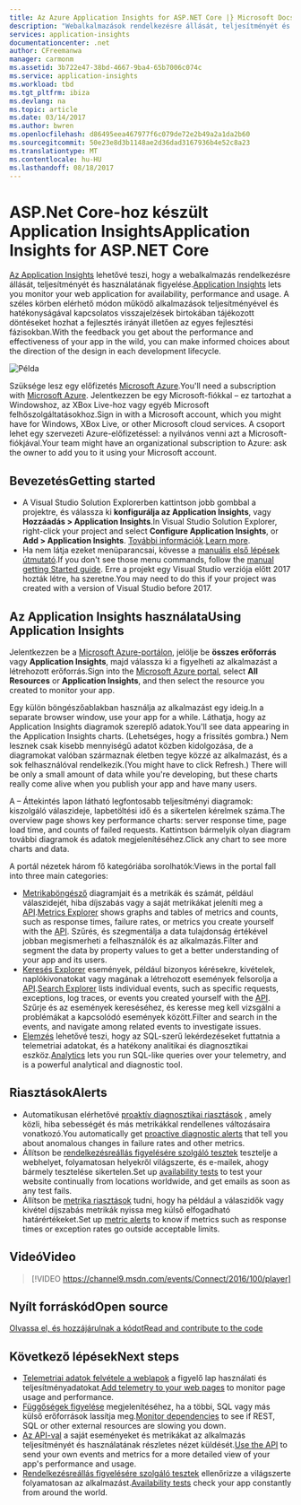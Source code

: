 ```yaml
---
title: Az Azure Application Insights for ASP.NET Core |} Microsoft Docs
description: "Webalkalmazások rendelkezésre állását, teljesítményét és használatának a figyelheti."
services: application-insights
documentationcenter: .net
author: CFreemanwa
manager: carmonm
ms.assetid: 3b722e47-38bd-4667-9ba4-65b7006c074c
ms.service: application-insights
ms.workload: tbd
ms.tgt_pltfrm: ibiza
ms.devlang: na
ms.topic: article
ms.date: 03/14/2017
ms.author: bwren
ms.openlocfilehash: d86495eea467977f6c079de72e2b49a2a1da2b60
ms.sourcegitcommit: 50e23e8d3b1148ae2d36dad3167936b4e52c8a23
ms.translationtype: MT
ms.contentlocale: hu-HU
ms.lasthandoff: 08/18/2017
---
```

# <a name="application-insights-for-aspnet-core"></a><span data-ttu-id="5ce73-103">ASP.Net Core-hoz készült Application Insights</span><span class="sxs-lookup"><span data-stu-id="5ce73-103">Application Insights for ASP.NET Core</span></span>
<span data-ttu-id="5ce73-104">[Az Application Insights](app-insights-overview.md) lehetővé teszi, hogy a webalkalmazás rendelkezésre állását, teljesítményét és használatának figyelése.</span><span class="sxs-lookup"><span data-stu-id="5ce73-104">[Application Insights](app-insights-overview.md) lets you monitor your web application for availability, performance and usage.</span></span> <span data-ttu-id="5ce73-105">A széles körben elérhető módon működő alkalmazások teljesítményével és hatékonyságával kapcsolatos visszajelzések birtokában tájékozott döntéseket hozhat a fejlesztés irányát illetően az egyes fejlesztési fázisokban.</span><span class="sxs-lookup"><span data-stu-id="5ce73-105">With the feedback you get about the performance and effectiveness of your app in the wild, you can make informed choices about the direction of the design in each development lifecycle.</span></span>

![Példa](./media/app-insights-asp-net-core/sample.png)

<span data-ttu-id="5ce73-107">Szüksége lesz egy előfizetés [Microsoft Azure](http://azure.com).</span><span class="sxs-lookup"><span data-stu-id="5ce73-107">You'll need a subscription with [Microsoft Azure](http://azure.com).</span></span> <span data-ttu-id="5ce73-108">Jelentkezzen be egy Microsoft-fiókkal – ez tartozhat a Windowshoz, az XBox Live-hoz vagy egyéb Microsoft felhőszolgáltatásokhoz.</span><span class="sxs-lookup"><span data-stu-id="5ce73-108">Sign in with a Microsoft account, which you might have for Windows, XBox Live, or other Microsoft cloud services.</span></span> <span data-ttu-id="5ce73-109">A csoport lehet egy szervezeti Azure-előfizetéssel: a nyilvános venni azt a Microsoft-fiókjával.</span><span class="sxs-lookup"><span data-stu-id="5ce73-109">Your team might have an organizational subscription to Azure: ask the owner to add you to it using your Microsoft account.</span></span>

## <a name="getting-started"></a><span data-ttu-id="5ce73-110">Bevezetés</span><span class="sxs-lookup"><span data-stu-id="5ce73-110">Getting started</span></span>

* <span data-ttu-id="5ce73-111">A Visual Studio Solution Explorerben kattintson jobb gombbal a projektre, és válassza ki **konfigurálja az Application Insights**, vagy **Hozzáadás > Application Insights**.</span><span class="sxs-lookup"><span data-stu-id="5ce73-111">In Visual Studio Solution Explorer, right-click your project and select **Configure Application Insights**, or **Add > Application Insights**.</span></span> <span data-ttu-id="5ce73-112">[További információk](app-insights-asp-net.md).</span><span class="sxs-lookup"><span data-stu-id="5ce73-112">[Learn more](app-insights-asp-net.md).</span></span>
* <span data-ttu-id="5ce73-113">Ha nem látja ezeket menüparancsai, kövesse a [manuális első lépések útmutató](https://github.com/Microsoft/ApplicationInsights-aspnetcore/wiki/Getting-Started).</span><span class="sxs-lookup"><span data-stu-id="5ce73-113">If you don't see those menu commands, follow the [manual getting Started guide](https://github.com/Microsoft/ApplicationInsights-aspnetcore/wiki/Getting-Started).</span></span> <span data-ttu-id="5ce73-114">Erre a projekt egy Visual Studio verziója előtt 2017 hozták létre, ha szeretne.</span><span class="sxs-lookup"><span data-stu-id="5ce73-114">You may need to do this if your project was created with a version of Visual Studio before 2017.</span></span>

## <a name="using-application-insights"></a><span data-ttu-id="5ce73-115">Az Application Insights használata</span><span class="sxs-lookup"><span data-stu-id="5ce73-115">Using Application Insights</span></span>
<span data-ttu-id="5ce73-116">Jelentkezzen be a [Microsoft Azure-portálon](https://portal.azure.com), jelölje be **összes erőforrás** vagy **Application Insights**, majd válassza ki a figyelheti az alkalmazást a létrehozott erőforrás.</span><span class="sxs-lookup"><span data-stu-id="5ce73-116">Sign into the [Microsoft Azure portal](https://portal.azure.com), select **All Resources** or **Application Insights**, and then select the resource you created to monitor your app.</span></span>

<span data-ttu-id="5ce73-117">Egy külön böngészőablakban használja az alkalmazást egy ideig.</span><span class="sxs-lookup"><span data-stu-id="5ce73-117">In a separate browser window, use your app for a while.</span></span> <span data-ttu-id="5ce73-118">Láthatja, hogy az Application Insights diagramok szereplő adatok.</span><span class="sxs-lookup"><span data-stu-id="5ce73-118">You'll see data appearing in the Application Insights charts.</span></span> <span data-ttu-id="5ce73-119">(Lehetséges, hogy a frissítés gombra.) Nem lesznek csak kisebb mennyiségű adatot közben kidolgozása, de a diagramokat valóban származnak életben tegye közzé az alkalmazást, és a sok felhasználóval rendelkezik.</span><span class="sxs-lookup"><span data-stu-id="5ce73-119">(You might have to click Refresh.) There will be only a small amount of data while you're developing, but these charts really come alive when you publish your app and have many users.</span></span> 

<span data-ttu-id="5ce73-120">A – Áttekintés lapon látható legfontosabb teljesítményi diagramok: kiszolgáló válaszideje, lapbetöltési idő és a sikertelen kérelmek száma.</span><span class="sxs-lookup"><span data-stu-id="5ce73-120">The overview page shows key performance charts: server response time,  page load time, and counts of failed requests.</span></span> <span data-ttu-id="5ce73-121">Kattintson bármelyik olyan diagram további diagramok és adatok megjelenítéséhez.</span><span class="sxs-lookup"><span data-stu-id="5ce73-121">Click any chart to see more charts and data.</span></span>

<span data-ttu-id="5ce73-122">A portál nézetek három fő kategóriába sorolhatók:</span><span class="sxs-lookup"><span data-stu-id="5ce73-122">Views in the portal fall into three main categories:</span></span>

* <span data-ttu-id="5ce73-123">[Metrikaböngésző](app-insights-metrics-explorer.md) diagramjait és a metrikák és számát, például válaszidejét, hiba díjszabás vagy a saját metrikákat jeleníti meg a [API](app-insights-api-custom-events-metrics.md).</span><span class="sxs-lookup"><span data-stu-id="5ce73-123">[Metrics Explorer](app-insights-metrics-explorer.md) shows graphs and tables of metrics and counts, such as response times, failure rates, or metrics you create yourself with the [API](app-insights-api-custom-events-metrics.md).</span></span> <span data-ttu-id="5ce73-124">Szűrés, és szegmentálja a data tulajdonság értékével jobban megismerheti a felhasználók és az alkalmazás.</span><span class="sxs-lookup"><span data-stu-id="5ce73-124">Filter and segment the data by property values to get a better understanding of your app and its users.</span></span>
* <span data-ttu-id="5ce73-125">[Keresés Explorer](app-insights-diagnostic-search.md) események, például bizonyos kérésekre, kivételek, naplókivonatokat vagy magának a létrehozott események felsorolja a [API](app-insights-api-custom-events-metrics.md).</span><span class="sxs-lookup"><span data-stu-id="5ce73-125">[Search Explorer](app-insights-diagnostic-search.md) lists individual events, such as specific requests, exceptions, log traces, or events you created yourself with the [API](app-insights-api-custom-events-metrics.md).</span></span> <span data-ttu-id="5ce73-126">Szűrje és az események kereséséhez, és keresse meg kell vizsgálni a problémákat a kapcsolódó események között.</span><span class="sxs-lookup"><span data-stu-id="5ce73-126">Filter and search in the events, and navigate among related events to investigate issues.</span></span>
* <span data-ttu-id="5ce73-127">[Elemzés](app-insights-analytics.md) lehetővé teszi, hogy az SQL-szerű lekérdezéseket futtatnia a telemetriai adatokat, és a hatékony analitikai és diagnosztikai eszköz.</span><span class="sxs-lookup"><span data-stu-id="5ce73-127">[Analytics](app-insights-analytics.md) lets you run SQL-like queries over your telemetry, and is a powerful analytical and diagnostic tool.</span></span>

## <a name="alerts"></a><span data-ttu-id="5ce73-128">Riasztások</span><span class="sxs-lookup"><span data-stu-id="5ce73-128">Alerts</span></span>
* <span data-ttu-id="5ce73-129">Automatikusan elérhetővé [proaktív diagnosztikai riasztások](app-insights-proactive-diagnostics.md) , amely közli, hiba sebességét és más metrikákkal rendellenes változásaira vonatkozó.</span><span class="sxs-lookup"><span data-stu-id="5ce73-129">You automatically get [proactive diagnostic alerts](app-insights-proactive-diagnostics.md) that tell you about anomalous changes in failure rates and other metrics.</span></span>
* <span data-ttu-id="5ce73-130">Állítson be [rendelkezésreállás figyelésére szolgáló tesztek](app-insights-monitor-web-app-availability.md) tesztelje a webhelyet, folyamatosan helyekről világszerte, és e-mailek, ahogy bármely tesztelése sikertelen.</span><span class="sxs-lookup"><span data-stu-id="5ce73-130">Set up [availability tests](app-insights-monitor-web-app-availability.md) to test your website continually from locations worldwide, and get emails as soon as any test fails.</span></span>
* <span data-ttu-id="5ce73-131">Állítson be [metrika riasztások](app-insights-monitor-web-app-availability.md) tudni, hogy ha például a válaszidők vagy kivétel díjszabás metrikák nyissa meg külső elfogadható határértékeket.</span><span class="sxs-lookup"><span data-stu-id="5ce73-131">Set up [metric alerts](app-insights-monitor-web-app-availability.md) to know if metrics such as response times or exception rates go outside acceptable limits.</span></span>

## <a name="video"></a><span data-ttu-id="5ce73-132">Videó</span><span class="sxs-lookup"><span data-stu-id="5ce73-132">Video</span></span>

> [!VIDEO https://channel9.msdn.com/events/Connect/2016/100/player] 

## <a name="open-source"></a><span data-ttu-id="5ce73-133">Nyílt forráskód</span><span class="sxs-lookup"><span data-stu-id="5ce73-133">Open source</span></span>
[<span data-ttu-id="5ce73-134">Olvassa el, és hozzájárulnak a kódot</span><span class="sxs-lookup"><span data-stu-id="5ce73-134">Read and contribute to the code</span></span>](https://github.com/Microsoft/ApplicationInsights-aspnetcore#recent-updates)


## <a name="next-steps"></a><span data-ttu-id="5ce73-135">Következő lépések</span><span class="sxs-lookup"><span data-stu-id="5ce73-135">Next steps</span></span>
* <span data-ttu-id="5ce73-136">[Telemetriai adatok felvétele a weblapok](app-insights-javascript.md) a figyelő lap használati és teljesítményadatokat.</span><span class="sxs-lookup"><span data-stu-id="5ce73-136">[Add telemetry to your web pages](app-insights-javascript.md) to monitor page usage and performance.</span></span>
* <span data-ttu-id="5ce73-137">[Függőségek figyelése](app-insights-asp-net-dependencies.md) megjelenítéséhez, ha a többi, SQL vagy más külső erőforrások lassítja meg.</span><span class="sxs-lookup"><span data-stu-id="5ce73-137">[Monitor dependencies](app-insights-asp-net-dependencies.md) to see if REST, SQL or other external resources are slowing you down.</span></span>
* <span data-ttu-id="5ce73-138">[Az API-val](app-insights-api-custom-events-metrics.md) a saját eseményeket és metrikákat az alkalmazás teljesítményét és használatának részletes nézet küldését.</span><span class="sxs-lookup"><span data-stu-id="5ce73-138">[Use the API](app-insights-api-custom-events-metrics.md) to send your own events and metrics for a more detailed view of your app's performance and usage.</span></span>
* <span data-ttu-id="5ce73-139">[Rendelkezésreállás figyelésére szolgáló tesztek](app-insights-monitor-web-app-availability.md) ellenőrizze a világszerte folyamatosan az alkalmazást.</span><span class="sxs-lookup"><span data-stu-id="5ce73-139">[Availability tests](app-insights-monitor-web-app-availability.md) check your app constantly from around the world.</span></span> 

